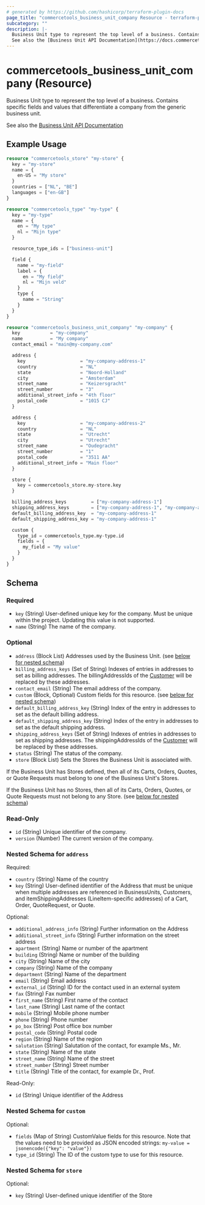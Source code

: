 ```yaml
---
# generated by https://github.com/hashicorp/terraform-plugin-docs
page_title: "commercetools_business_unit_company Resource - terraform-provider-commercetools"
subcategory: ""
description: |-
  Business Unit type to represent the top level of a business. Contains specific fields and values that differentiate a company from the generic business unit.
  See also the [Business Unit API Documentation](https://docs.commercetools.com/api/projects/business-units)
---
```


# commercetools_business_unit_company (Resource)

Business Unit type to represent the top level of a business. Contains specific fields and values that differentiate a company from the generic business unit.

See also the [Business Unit API Documentation](https://docs.commercetools.com/api/projects/business-units)

## Example Usage

```terraform
resource "commercetools_store" "my-store" {
  key = "my-store"
  name = {
    en-US = "My store"
  }
  countries = ["NL", "BE"]
  languages = ["en-GB"]
}

resource "commercetools_type" "my-type" {
  key = "my-type"
  name = {
    en = "My type"
    nl = "Mijn type"
  }

  resource_type_ids = ["business-unit"]

  field {
    name = "my-field"
    label = {
      en = "My field"
      nl = "Mijn veld"
    }
    type {
      name = "String"
    }
  }
}

resource "commercetools_business_unit_company" "my-company" {
  key           = "my-company"
  name          = "My company"
  contact_email = "main@my-company.com"

  address {
    key                    = "my-company-address-1"
    country                = "NL"
    state                  = "Noord-Holland"
    city                   = "Amsterdam"
    street_name            = "Keizersgracht"
    street_number          = "3"
    additional_street_info = "4th floor"
    postal_code            = "1015 CJ"
  }

  address {
    key                    = "my-company-address-2"
    country                = "NL"
    state                  = "Utrecht"
    city                   = "Utrecht"
    street_name            = "Oudegracht"
    street_number          = "1"
    postal_code            = "3511 AA"
    additional_street_info = "Main floor"
  }

  store {
    key = commercetools_store.my-store.key
  }

  billing_address_keys         = ["my-company-address-1"]
  shipping_address_keys        = ["my-company-address-1", "my-company-address-2"]
  default_billing_address_key  = "my-company-address-1"
  default_shipping_address_key = "my-company-address-1"

  custom {
    type_id = commercetools_type.my-type.id
    fields = {
      my_field = "My value"
    }
  }
}
```

<!-- schema generated by tfplugindocs -->
## Schema

### Required

- `key` (String) User-defined unique key for the company. Must be unique within the project. Updating this value is not supported.
- `name` (String) The name of the company.

### Optional

- `address` (Block List) Addresses used by the Business Unit. (see [below for nested schema](#nestedblock--address))
- `billing_address_keys` (Set of String) Indexes of entries in addresses to set as billing addresses. The billingAddressIds of the [Customer](https://docs.commercetools.com/api/projects/customers) will be replaced by these addresses.
- `contact_email` (String) The email address of the company.
- `custom` (Block, Optional) Custom fields for this resource. (see [below for nested schema](#nestedblock--custom))
- `default_billing_address_key` (String) Index of the entry in addresses to set as the default billing address.
- `default_shipping_address_key` (String) Index of the entry in addresses to set as the default shipping address.
- `shipping_address_keys` (Set of String) Indexes of entries in addresses to set as shipping addresses. The shippingAddressIds of the [Customer](https://docs.commercetools.com/api/projects/customers) will be replaced by these addresses.
- `status` (String) The status of the company.
- `store` (Block List) Sets the Stores the Business Unit is associated with. 

If the Business Unit has Stores defined, then all of its Carts, Orders, Quotes, or Quote Requests must belong to one of the Business Unit's Stores.

If the Business Unit has no Stores, then all of its Carts, Orders, Quotes, or Quote Requests must not belong to any Store. (see [below for nested schema](#nestedblock--store))

### Read-Only

- `id` (String) Unique identifier of the company.
- `version` (Number) The current version of the company.

<a id="nestedblock--address"></a>
### Nested Schema for `address`

Required:

- `country` (String) Name of the country
- `key` (String) User-defined identifier of the Address that must be unique when multiple addresses are referenced in BusinessUnits, Customers, and itemShippingAddresses (LineItem-specific addresses) of a Cart, Order, QuoteRequest, or Quote.

Optional:

- `additional_address_info` (String) Further information on the Address
- `additional_street_info` (String) Further information on the street address
- `apartment` (String) Name or number of the apartment
- `building` (String) Name or number of the building
- `city` (String) Name of the city
- `company` (String) Name of the company
- `department` (String) Name of the department
- `email` (String) Email address
- `external_id` (String) ID for the contact used in an external system
- `fax` (String) Fax number
- `first_name` (String) First name of the contact
- `last_name` (String) Last name of the contact
- `mobile` (String) Mobile phone number
- `phone` (String) Phone number
- `po_box` (String) Post office box number
- `postal_code` (String) Postal code
- `region` (String) Name of the region
- `salutation` (String) Salutation of the contact, for example Ms., Mr.
- `state` (String) Name of the state
- `street_name` (String) Name of the street
- `street_number` (String) Street number
- `title` (String) Title of the contact, for example Dr., Prof.

Read-Only:

- `id` (String) Unique identifier of the Address


<a id="nestedblock--custom"></a>
### Nested Schema for `custom`

Optional:

- `fields` (Map of String) CustomValue fields for this resource. Note that the values need to be provided as JSON encoded strings: `my-value = jsonencode({"key": "value"})`
- `type_id` (String) The ID of the custom type to use for this resource.


<a id="nestedblock--store"></a>
### Nested Schema for `store`

Optional:

- `key` (String) User-defined unique identifier of the Store
